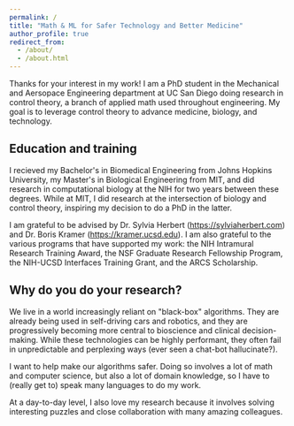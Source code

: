 ```yaml
---
permalink: /
title: "Math & ML for Safer Technology and Better Medicine"
author_profile: true
redirect_from: 
  - /about/
  - /about.html
---
```


Thanks for your interest in my work! I am a PhD student in the Mechanical and Aersopace Engineering department at UC San Diego doing research in control theory, a branch of applied math used throughout engineering.
My goal is to leverage control theory to advance medicine, biology, and technology.

## Education and training
I recieved my Bachelor's in Biomedical Engineering from Johns Hopkins University, my Master's in Biological Engineering from MIT, and did research in computational biology at the NIH for two years between these degrees.
While at MIT, I did research at the intersection of biology and control theory, inspiring my decision to do a PhD in the latter.

I am grateful to be advised by Dr. Sylvia Herbert (https://sylviaherbert.com) and Dr. Boris Kramer (https://kramer.ucsd.edu).
I am also grateful to the various programs that have supported my work: the NIH Intramural Research Training Award, the NSF Graduate Research Fellowship Program, the NIH-UCSD Interfaces Training Grant, and the ARCS Scholarship.

## Why do you do your research?
We live in a world increasingly reliant on "black-box" algorithms.
They are already being used in self-driving cars and robotics, and they are progressively becoming more central to bioscience and clinical decision-making.
While these technologies can be highly performant, they often fail in unpredictable and perplexing ways (ever seen a chat-bot hallucinate?).

I want to help make our algorithms safer.
Doing so involves a lot of math and computer science, but also a lot of domain knowledge, so I have to (really get to) speak many languages to do my work.

At a day-to-day level, I also love my research because it involves solving interesting puzzles and close collaboration with many amazing colleagues.

